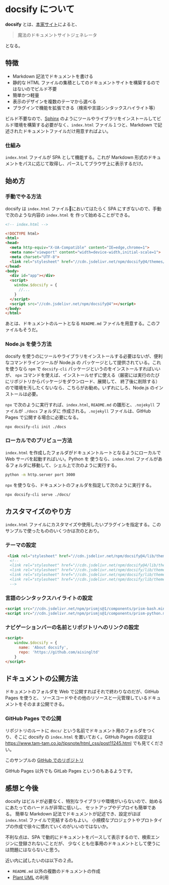 # docsify について

**docsify** とは、[本家サイト](https://docsify.js.org/#/)によると、

> 魔法のドキュメントサイトジェネレータ

となる。

## 特徴

- Markdown 記法でドキュメントを書ける
- 静的な HTML ファイルの集積としてのドキュメントサイトを構築するのではないのでビルド不要
- 簡単かつ軽量
- 表示のデザインを複数のテーマから選べる
- プラグインで機能を拡張できる（検索や言語シンタックスハイライト等）

ビルド不要なので、[Sphinx](https://www.sphinx-doc.org/ja/master/) のようにツールやライブラリをインストールしてビルド環境を構築する必要がなく、`index.html` ファイル１つと、Markdown で記述されたドキュメントファイルだけ用意すればよい。

### 仕組み

`index.html` ファイルが SPA として機能する。これが Markdown 形式のドキュメントをパスに応じて取得し、パースしてブラウザ上に表示するだけ。

## 始め方
### 手動でやる方法

docsify は `index.html` ファイルにおいてはたらく SPA にすぎないので、手動で次のような内容の `index.html` を
作って始めることができる。

```html
<!-- index.html -->

<!DOCTYPE html>
<html>
<head>
  <meta http-equiv="X-UA-Compatible" content="IE=edge,chrome=1">
  <meta name="viewport" content="width=device-width,initial-scale=1">
  <meta charset="UTF-8">
  <link rel="stylesheet" href="//cdn.jsdelivr.net/npm/docsify@4/themes/vue.css" />
</head>
<body>
  <div id="app"></div>
  <script>
    window.$docsify = {
      //...
    }
  </script>
  <script src="//cdn.jsdelivr.net/npm/docsify@4"></script>
</body>
</html>
```

あとは、ドキュメントのルートとなる `README.md` ファイルを用意する。このファイルもそうだ。

### Node.js を使う方法

docsify を使うのにツールやライブラリをインストールする必要はないが、便利なコマンドラインツールが Node.js の
パッケージとして提供されている。これを使うなら `npm` で `docsify-cli` パッケージというのをインストールすればいいが、
`npx` コマンドを使えば、インストールせずに使える（厳密には実行のたびにリポジトリからパッケージをダウンロード、展開して、
終了後に削除する）ので環境を汚したくないなら、こちらがお勧め。いずれにしろ、Node.js のインストールは必要。

`npx` で次のように実行すれば、`index.html`, `README.md` の雛形と、`.nojekyll` ファイルが `./docs` フォルダに
作成される。`.nojekyll` ファイルは、GitHub Pages で公開する場合に必要になる。

```bash
npx docsify-cli init ./docs
```

### ローカルでのプリビュー方法

`index.html` を作成したフォルダがドキュメントルートとなるようにローカルで Web サーバを起動すればいい。Python を
使うなら、`index.html` ファイルがあるフォルダに移動して、シェル上で次のように実行する。

```bash
python -m http.server port 3000
```

`npx` を使うなら、ドキュメントのフォルダを指定して次のように実行する。

```bash
npx docsify-cli serve ./docs/
```

## カスタマイズのやり方

`index.html` ファイルにカスタマイズや使用したいプラグインを指定する。このサンプルで使ったもののいくつかは次のとおり。

### テーマの設定

```html
 <link rel="stylesheet" href="//cdn.jsdelivr.net/npm/docsify@4/lib/themes/vue.css">
  <!--
  <link rel="stylesheet" href="//cdn.jsdelivr.net/npm/docsify@4/lib/themes/vue.css">
  <link rel="stylesheet" href="//cdn.jsdelivr.net/npm/docsify/lib/themes/buble.css">
  <link rel="stylesheet" href="//cdn.jsdelivr.net/npm/docsify/lib/themes/dark.css">
  <link rel="stylesheet" href="//cdn.jsdelivr.net/npm/docsify/lib/themes/pure.css">
  -->
```

### 言語のシンタックスハイライトの設定

```html
<script src="//cdn.jsdelivr.net/npm/prismjs@1/components/prism-bash.min.js"></script>
<script src="//cdn.jsdelivr.net/npm/prismjs@1/components/prism-python.min.js"></script>
```

### ナビゲーションバーの名前とリポジトリへのリンクの設定

```html
<script>
    window.$docsify = {
      name: 'About docsify',
      repo: 'https://github.com/aisingltd'
    }
</script>
```

## ドキュメントの公開方法

ドキュメントのフォルダを Web で公開すればそれで終わりなのだが、GitHub Pages を使うと、
ソースコードやその他のリソースと一元管理しているドキュメントをそのまま公開できる。

### GitHub Pages での公開

リポジトリのルートに `docs/` という名前でドキュメント用のフォルダをつくり、そこに
docsify の `index.html` を置いておく。GitHub Pages の設定は https://www.tam-tam.co.jp/tipsnote/html_css/post11245.html でも見てください。

このサンプルの [GitHub でのリポジトリ]()

GitHub Pages 以外でも GitLab Pages というのもあるようです。


## 感想と今後

docsify はビルドが必要なく、特別なライブラリや環境がいらないので、始めるにあたってのハードルが非常に低いし、
セットアップやデプロイも簡単である。
簡単な Markdown 記法でドキュメントが記述でき、設定がほぼ `index.html` ファイルで完結するのもよい。
小規模なプロジェクトやプロトタイプの作成で徐々に慣れていくのがいいのではないか。

不利な点は、SPA で動的にドキュメントをパースして表示するので、検索エンジンに登録されないことだが、
少なくとも仕事用のドキュメントとして使うには問題にはならないと思う。

近い内に試したいのは以下の２点。

- `README.md` 以外の複数のドキュメントの作成
- [Plant UML](https://ja.wikipedia.org/wiki/PlantUML) の利用
